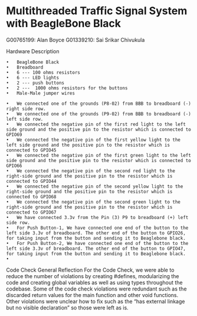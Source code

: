 # Multithreaded Traffic Signal System with BeagleBone Black

G00765199: Alan Boyce 
G01339210: Sai Srikar Chivukula

Hardware Description

	•	BeagleBone Black
	•	Breadboard
	•	6 --- 100 ohms resistors
	•	6 --- LED lights
	•	2 --- push buttons
	•	2 ---  1000 ohms resistors for the buttons
	•	Male-Male jumper wires

	•	We connected one of the grounds (P8-02) from BBB to breadboard (-) right side row.
	•	We connected one of the grounds (P9-02) from BBB to breadboard (-) left side row.
	•	We connected the negative pin of the first red light to the left side ground and the positive pin to the resistor which is connected to GPIO69
	•	We connected the negative pin of the first yellow light to the left side ground and the positive pin to the resistor which is connected to GPIO45
	•	We connected the negative pin of the first green light to the left side ground and the positive pin to the resistor which is connected to GPIO66
	•	We connected the negative pin of the second red light to the right-side ground and the positive pin to the resistor which is connected to GPIO44
	•	We connected the negative pin of the second yellow light to the right-side ground and the positive pin to the resistor which is connected to GPIO68
	•	We connected the negative pin of the second green light to the right-side ground and the positive pin to the resistor which is connected to GPIO67
	•	We have connected 3.3v from the Pin (3) P9 to breadboard (+) left side row.
	•	For Push Button-1, We have connected one end of the button to the left side 3.3v of breadboard. The other end of the button to GPIO26, for taking input from the button and sending it to Beaglebone black.
	•	For Push Button-2, We have connected one end of the button to the left side 3.3v of breadboard. The other end of the button to GPIO47, for taking input from the button and sending it to Beaglebone black.
	•	

Code Check General Reflection
For the Code Check, we were able to reduce the number of violations by creating #defines, modularizing the code and creating global variables as well as using types throughout the codebase. Some of the code check violations were redundant such as the discarded return values for the main function and other void functions. Other violations were unclear how to fix such as the “has external linkage but no visible declaration” so those were left as is. 



